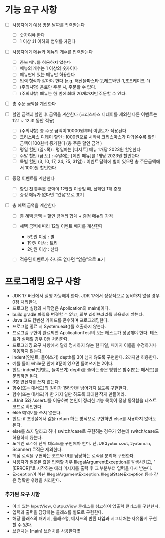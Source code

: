 # 기능 요구 사항

- [ ] 사용자에게 예상 방문 날짜를 입력받는다
  -[ ] 숫자여야 한다
  -[ ] 1 이상 31 이하의 범위를 가진다

-[ ] 사용자에게 메뉴와 메뉴의 개수를 입력받는다
  -[ ] 중복 메뉴를 허용하지 않는다
  -[ ] 메뉴의 개수는 1 이상의 숫자이다
  -[ ] 메뉴판에 있는 메뉴만 허용한다
  -[ ] 입력 형식과 같아야 한다 (e.g. 해산물파스타-2,레드와인-1,초코케이크-1)
  -[ ] (주의사항) 음료만 주문 시, 주문할 수 없다.
  -[ ] (주의사항) 메뉴는 한 번에 최대 20개까지만 주문할 수 있다.

- [ ] 총 주문 금액을 계산한다

-[ ] 할인 금액과 할인 후 금액을 계산한다 (크리스마스 디데이를 제외한 다른 이벤트는 12.1 ~ 12.31 동안 적용)
  -[ ] (주의사항) 총 주문 금액이 10000원부터 이벤트가 적용된다
  -[ ] 크리스마스 디데이 할인 : 1000원으로 시작해 크리스마스가 다가올수록 할인 금액이 100원씩 증가한다 (총 주문 할인 금액 )
  -[ ] 평일 할인 (일~목) : 평일에는 [디저트] 메뉴 1개당 2023원 할인한다
  -[ ] 주말 할인 (금,토) : 주말에는 [메인 메뉴]를 1개당 2023원 할인한다
  -[ ] 특별 할인 (3, 10, 17, 24, 25, 31일) : 이벤트 달력에 별이 있으면 총 주문금액에서 1000원 할인한다

-[ ] 증정 이벤트를 계산한다
  -[ ] 할인 전 총주문 금액이 12만원 이상일 때, 샴페인 1개 증정
  -[ ] 증정 메뉴가 없다면 “없음”으로 표기

-[ ] 총 혜택 금액을 계산한다
  -[ ] 총 혜택 금액 = 할인 금액의 합계 + 증정 메뉴의 가격
  -[ ] 혜택 금액에 따라 12월 이벤트 배지를 계산한다
      - 5천원 이상 : 별
      - 1만원 이상 : 트리
      - 2만원 이상 : 산타
  -[ ] 적용된 이벤트가 하나도 없다면 “없음”으로 표기



# 프로그래밍 요구 사항
- JDK 17 버전에서 실행 가능해야 한다. JDK 17에서 정상적으로 동작하지 않을 경우 0점 처리한다.
- 프로그램 실행의 시작점은 Application의 main()이다.
- build.gradle 파일을 변경할 수 없고, 외부 라이브러리를 사용하지 않는다.
- Java 코드 컨벤션 가이드를 준수하며 프로그래밍한다.
- 프로그램 종료 시 System.exit()를 호출하지 않는다.
- 프로그램 구현이 완료되면 ApplicationTest의 모든 테스트가 성공해야 한다. 테스트가 실패할 경우 0점 처리한다.
- 프로그래밍 요구 사항에서 달리 명시하지 않는 한 파일, 패키지 이름을 수정하거나 이동하지 않는다.
- indent(인덴트, 들여쓰기) depth를 3이 넘지 않도록 구현한다. 2까지만 허용한다.
- 예를 들어 while문 안에 if문이 있으면 들여쓰기는 2이다.
- 힌트: indent(인덴트, 들여쓰기) depth를 줄이는 좋은 방법은 함수(또는 메서드)를 분리하면 된다.
- 3항 연산자를 쓰지 않는다.
- 함수(또는 메서드)의 길이가 15라인을 넘어가지 않도록 구현한다.
- 함수(또는 메서드)가 한 가지 일만 하도록 최대한 작게 만들어라.
- JUnit 5와 AssertJ를 이용하여 본인이 정리한 기능 목록이 정상 동작함을 테스트 코드로 확인한다.
- else 예약어를 쓰지 않는다.
- 힌트: if 조건절에서 값을 return 하는 방식으로 구현하면 else를 사용하지 않아도 된다.
- else를 쓰지 말라고 하니 switch/case로 구현하는 경우가 있는데 switch/case도 허용하지 않는다.
- 도메인 로직에 단위 테스트를 구현해야 한다. 단, UI(System.out, System.in, Scanner) 로직은 제외한다.
- 핵심 로직을 구현하는 코드와 UI를 담당하는 로직을 분리해 구현한다.
- 사용자가 잘못된 값을 입력할 경우 IllegalArgumentException를 발생시키고, "[ERROR]"로 시작하는 에러 메시지를 출력 후 그 부분부터 입력을 다시 받는다.
- Exception이 아닌 IllegalArgumentException, IllegalStateException 등과 같은 명확한 유형을 처리한다.

### 추가된 요구 사항
- 아래 있는 InputView, OutputView 클래스를 참고하여 입출력 클래스를 구현한다.
- 입력과 출력을 담당하는 클래스를 별도로 구현한다.
- 해당 클래스의 패키지, 클래스명, 메서드의 반환 타입과 시그니처는 자유롭게 구현할 수 있다.
- 브런치는 [main] 브런치를 사용한다!!!